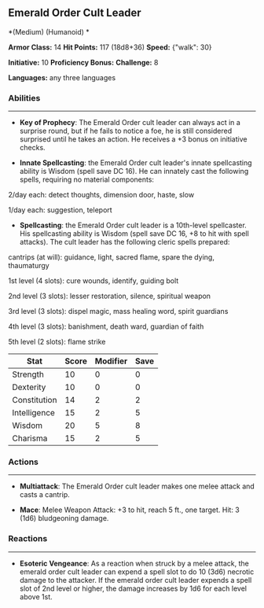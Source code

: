 ## Emerald Order Cult Leader
*(Medium) (Humanoid) *

**Armor Class:** 14
**Hit Points:** 117 (18d8+36)
**Speed:** {"walk": 30}

**Initiative:** 10
**Proficiency Bonus:**
**Challenge:** 8

**Languages:** any three languages

### Abilities
 --- 
- **Key of Prophecy**: The Emerald Order cult leader can always act in a surprise round, but if he fails to notice a foe, he is still considered surprised until he takes an action. He receives a +3 bonus on initiative checks.

- **Innate Spellcasting**: the Emerald Order cult leader's innate spellcasting ability is Wisdom (spell save DC 16). He can innately cast the following spells, requiring no material components:

2/day each: detect thoughts, dimension door, haste, slow

1/day each: suggestion, teleport

- **Spellcasting**: the Emerald Order cult leader is a 10th-level spellcaster. His spellcasting ability is Wisdom (spell save DC 16, +8 to hit with spell attacks). The cult leader has the following cleric spells prepared:

cantrips (at will): guidance, light, sacred flame, spare the dying, thaumaturgy

1st level (4 slots): cure wounds, identify, guiding bolt

2nd level (3 slots): lesser restoration, silence, spiritual weapon

3rd level (3 slots): dispel magic, mass healing word, spirit guardians

4th level (3 slots): banishment, death ward, guardian of faith

5th level (2 slots): flame strike



| Stat | Score | Modifier | Save |
| ---- | ---- | ---- | ---- |
| Strength | 10 | 0 | 0 |
| Dexterity | 10 | 0 | 0 |
| Constitution | 14 | 2 | 2 |
| Intelligence | 15 | 2 | 5 |
| Wisdom | 20 | 5 | 8 |
| Charisma | 15 | 2 | 5 |

### Actions
 --- 
- **Multiattack**: The Emerald Order cult leader makes one melee attack and casts a cantrip.

- **Mace**: Melee Weapon Attack: +3 to hit, reach 5 ft., one target. Hit: 3 (1d6) bludgeoning damage.

### Reactions
 --- 
- **Esoteric Vengeance**: As a reaction when struck by a melee attack, the emerald order cult leader can expend a spell slot to do 10 (3d6) necrotic damage to the attacker. If the emerald order cult leader expends a spell slot of 2nd level or higher, the damage increases by 1d6 for each level above 1st.

